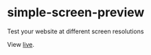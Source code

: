 # simple-screen-preview
Test your website at different screen resolutions

View <a href="http://devuiux.github.io/simple-screen-preview/" title="" target="_blank">live</a>.